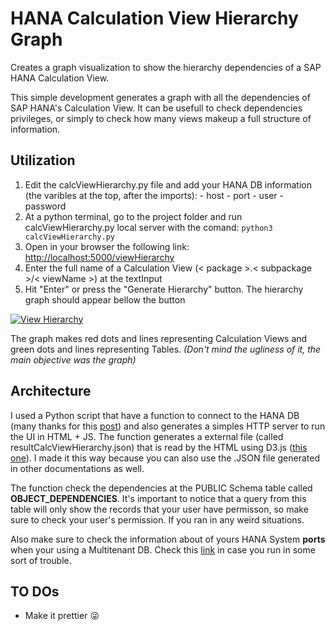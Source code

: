 # HANA Calculation View Hierarchy Graph
Creates a graph visualization to show the hierarchy dependencies of a SAP HANA Calculation View.

This simple development generates a graph with all the dependencies of SAP HANA's Calculation View. It can be usefull to check dependencies privileges, or simply to check how many views makeup a full structure of information.

## Utilization
  1. Edit the calcViewHierarchy.py file and add your HANA DB information (the varibles at the top, after the imports): 
    - host 
    - port
    - user
    - password
  2. At a python terminal, go to the project folder and run calcViewHierarchy.py local server with the comand: ``` python3 calcViewHierarchy.py ```
  3. Open in your browser the following link: [http://localhost:5000/viewHierarchy](http://localhost:5000/viewHierarchy)
  4. Enter the full name of a Calculation View (< package >.< subpackage >/< viewName >) at the textInput
  5. Hit "Enter" or press the "Generate Hierarchy" button. The hierarchy graph should appear bellow the button

[![View Hierarchy](https://s15.postimg.org/ggfflzhjv/View_Hierarchy.png)](https://postimg.org/image/lf2y0ilcn/)

The graph makes red dots and lines representing Calculation Views and green dots and lines representing Tables. 
*(Don't mind the ugliness of it, the main objective was the graph)*

## Architecture
I used a Python script that have a function to connect to the HANA DB (many thanks for this [post]( https://github.com/SAP/PyHDB)) and also generates a simples HTTP server to run the UI in HTML + JS. The function generates a external file (called resultCalcViewHierarchy.json) that is read by the HTML using D3.js ([this one](http://bl.ocks.org/d3noob/08ecb6ea9bb68ba0d9a7e89f344acec8)). I made it this way because you can also use the .JSON file generated in other documentations as well.

The function check the dependencies at the PUBLIC Schema table called **OBJECT_DEPENDENCIES**. It's important to notice that a query from this table will only show the records that your user have permisson, so make sure to check your user's permission. If you ran in any weird situations.

Also make sure to check the information about of yours HANA System **ports** when your using a Multitenant DB. Check this [link](https://help.sap.com/saphelp_hanaplatform/helpdata/en/44/0f6efe693d4b82ade2d8b182eb1efb/frameset.htm) in case you run in some sort of trouble.

## TO DOs

* Make it prettier :stuck_out_tongue_winking_eye:

